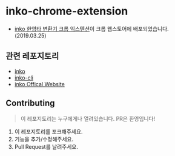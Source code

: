 # inko-chrome-extension

* [inko 한영타 변환기 크롬 익스텐션](https://chrome.google.com/webstore/detail/inko-%ED%95%9C%EC%98%81%ED%83%80%EB%B3%80%ED%99%98%EA%B8%B0/bijdbcchfaolmleinaghdbnemmdabbmn?hl=ko)이 크롬 웹스토어에 배포되었습니다. (2019.03.25)

## 관련 레포지토리

* [inko](https://github.com/738/inko)
* [inko-cli](https://github.com/738/inko-cli)
* [inko Offical Website](https://github.com/738/inko-web)


## Contributing

> 이 레포지토리는 누구에게나 열려있습니다. PR은 환영입니다!

1. 이 레포지토리를 포크해주세요.
2. 기능을 추가/수정해주세요.
3. Pull Request를 날려주세요.

